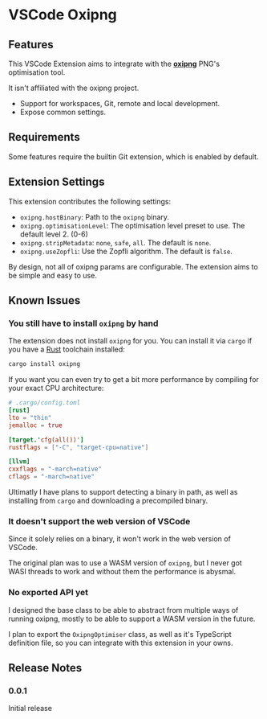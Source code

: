 # VSCode Oxipng

## Features

This VSCode Extension aims to integrate with the [**oxipng**](https://github.com/shssoichiro/oxipng) PNG's optimisation tool.

It isn't affiliated with the oxipng project.

-   Support for workspaces, Git, remote and local development.
-   Expose common settings.

## Requirements

Some features require the builtin Git extension, which is enabled by default.

## Extension Settings

This extension contributes the following settings:

-   `oxipng.hostBinary`: Path to the `oxipng` binary.
-   `oxipng.optimisationLevel`: The optimisation level preset to use. The default level 2. (0-6)
-   `oxipng.stripMetadata`: `none`, `safe`, `all`. The default is `none`.
-   `oxipng.useZopfli`: Use the Zopfli algorithm. The default is `false`.

By design, not all of oxipng params are configurable. The extension aims to be simple and easy to use.

## Known Issues

### You still have to install `oxipng` by hand

The extension does not install `oxipng` for you. You can install it via `cargo` if you have a [Rust](https://www.rust-lang.org) toolchain installed:

```bash
cargo install oxipng
```

If you want you can even try to get a bit more performance by compiling for your exact CPU architecture:

```toml
# .cargo/config.toml
[rust]
lto = "thin"
jemalloc = true

[target.'cfg(all())']
rustflags = ["-C", "target-cpu=native"]

[llvm]
cxxflags = "-march=native"
cflags = "-march=native"
```

Ultimatly I have plans to support detecting a binary in path, as well as installing from `cargo` and downloading a precompiled binary.

### It doesn't support the web version of VSCode

Since it solely relies on a binary, it won't work in the web version of VSCode.

The original plan was to use a WASM version of `oxipng`, but I never got WASI threads to work and without them the performance is abysmal.

### No exported API yet

I designed the base class to be able to abstract from multiple ways of running oxipng, mostly to be able to support a WASM version in the future.

I plan to export the `OxipngOptimiser` class, as well as it's TypeScript definition file, so you can integrate with this extension in your owns.

## Release Notes

### 0.0.1

Initial release
